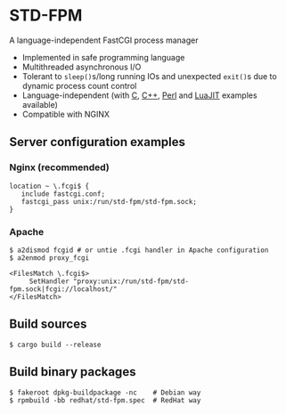 STD-FPM
=============
A language-independent FastCGI process manager
* Implemented in safe programming language
* Multithreaded asynchronous I/O
* Tolerant to ``sleep()``s/long running IOs and unexpected ``exit()``s due to dynamic process count control
* Language-independent (with [C](/examples/c/), [C++](/examples/c++/), [Perl](/examples/perl/) and [LuaJIT](/examples/luajit/) examples available)
* Compatible with NGINX

## Server configuration examples
### Nginx (recommended)
```nohighlight
location ~ \.fcgi$ {
   include fastcgi.conf;
   fastcgi_pass unix:/run/std-fpm/std-fpm.sock;
}
```
### Apache
```nohighlight
$ a2dismod fcgid # or untie .fcgi handler in Apache configuration
$ a2enmod proxy_fcgi
```
```nohighlight
<FilesMatch \.fcgi$>
     SetHandler "proxy:unix:/run/std-fpm/std-fpm.sock|fcgi://localhost/"
</FilesMatch>
```
## Build sources
```nohighlight
$ cargo build --release
```
## Build binary packages
```nohighlight
$ fakeroot dpkg-buildpackage -nc    # Debian way
$ rpmbuild -bb redhat/std-fpm.spec  # RedHat way
```
